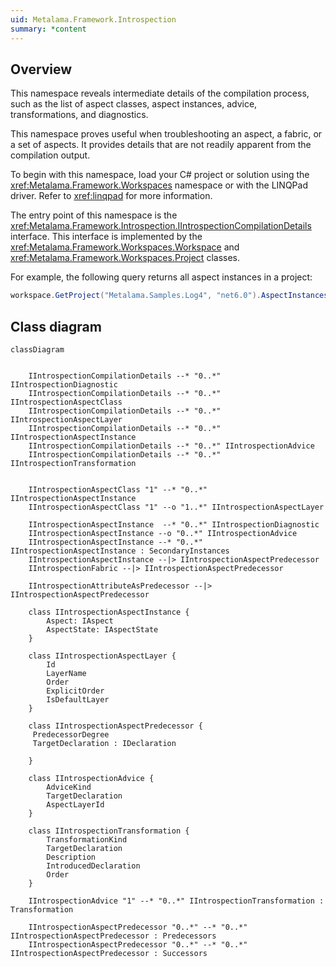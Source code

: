 ```yaml
---
uid: Metalama.Framework.Introspection
summary: *content
---
```


## Overview

This namespace reveals intermediate details of the compilation process, such as the list of aspect classes, aspect instances, advice, transformations, and diagnostics.

This namespace proves useful when troubleshooting an aspect, a fabric, or a set of aspects. It provides details that are not readily apparent from the compilation output.

To begin with this namespace, load your C# project or solution using the <xref:Metalama.Framework.Workspaces> namespace or with the LINQPad driver. Refer to <xref:linqpad> for more information.

The entry point of this namespace is the <xref:Metalama.Framework.Introspection.IIntrospectionCompilationDetails> interface. This interface is implemented by the <xref:Metalama.Framework.Workspaces.Workspace> and <xref:Metalama.Framework.Workspaces.Project> classes.

For example, the following query returns all aspect instances in a project:

```cs
workspace.GetProject("Metalama.Samples.Log4", "net6.0").AspectInstances
```

## Class diagram

```mermaid
classDiagram


    IIntrospectionCompilationDetails --* "0..*" IIntrospectionDiagnostic
    IIntrospectionCompilationDetails --* "0..*" IIntrospectionAspectClass
    IIntrospectionCompilationDetails --* "0..*" IIntrospectionAspectLayer
    IIntrospectionCompilationDetails --* "0..*" IIntrospectionAspectInstance
    IIntrospectionCompilationDetails --* "0..*" IIntrospectionAdvice
    IIntrospectionCompilationDetails --* "0..*" IIntrospectionTransformation


    IIntrospectionAspectClass "1" --* "0..*" IIntrospectionAspectInstance
    IIntrospectionAspectClass "1" --o "1..*" IIntrospectionAspectLayer

    IIntrospectionAspectInstance  --* "0..*" IIntrospectionDiagnostic
    IIntrospectionAspectInstance --o "0..*" IIntrospectionAdvice
    IIntrospectionAspectInstance --* "0..*" IIntrospectionAspectInstance : SecondaryInstances
    IIntrospectionAspectInstance --|> IIntrospectionAspectPredecessor
    IIntrospectionFabric --|> IIntrospectionAspectPredecessor

    IIntrospectionAttributeAsPredecessor --|> IIntrospectionAspectPredecessor

    class IIntrospectionAspectInstance {
        Aspect: IAspect
        AspectState: IAspectState
    }

    class IIntrospectionAspectLayer {
        Id
        LayerName
        Order
        ExplicitOrder
        IsDefaultLayer
    }

    class IIntrospectionAspectPredecessor {
     PredecessorDegree
     TargetDeclaration : IDeclaration

    }

    class IIntrospectionAdvice {
        AdviceKind
        TargetDeclaration
        AspectLayerId
    }

    class IIntrospectionTransformation {
        TransformationKind
        TargetDeclaration
        Description
        IntroducedDeclaration
        Order
    }

    IIntrospectionAdvice "1" --* "0..*" IIntrospectionTransformation : Transformation

    IIntrospectionAspectPredecessor "0..*" --* "0..*" IIntrospectionAspectPredecessor : Predecessors
    IIntrospectionAspectPredecessor "0..*" --* "0..*" IIntrospectionAspectPredecessor : Successors

```

